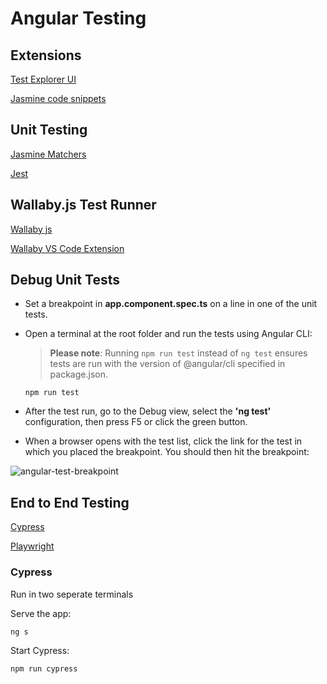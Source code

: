 # Angular Testing

## Extensions

[Test Explorer UI](https://marketplace.visualstudio.com/items?itemName=hbenl.vscode-test-explorer)

[Jasmine code snippets](https://marketplace.visualstudio.com/items?itemName=xabikos.JasmineSnippets)

## Unit Testing

[Jasmine Matchers](https://jasmine.github.io/api/edge/matchers.html)

[Jest](https://jestjs.io/)

## Wallaby.js Test Runner

[Wallaby js](https://wallabyjs.com/)

[Wallaby VS Code Extension](https://marketplace.visualstudio.com/items?itemName=WallabyJs.wallaby-vscode)

## Debug Unit Tests

- Set a breakpoint in **app.component.spec.ts** on a line in one of the unit tests.

- Open a terminal at the root folder and run the tests using Angular CLI:

  > **Please note**: Running `npm run test` instead of `ng test` ensures tests are run with the version of @angular/cli specified in package.json.

  ```
  npm run test
  ```

- After the test run, go to the Debug view, select the **'ng test'** configuration, then press F5 or click the green button.

- When a browser opens with the test list, click the link for the test in which you placed the breakpoint. You should then hit the breakpoint:

![angular-test-breakpoint](https://user-images.githubusercontent.com/2836367/27004448-e5134ff8-4dce-11e7-8145-69de0956dd07.png)


## End to End Testing

[Cypress](https://www.cypress.io/)

[Playwright](https://playwright.dev/)

### Cypress

Run in two seperate terminals

Serve the app:

```
ng s
```

Start Cypress:

```
npm run cypress
```